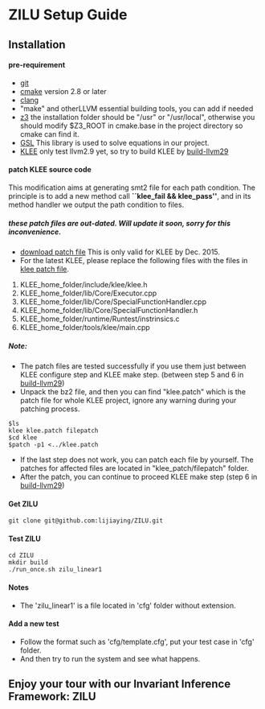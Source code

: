 # ZILU Setup Guide

## Installation
#### pre-requirement
* [git](https://git-scm.com/downloads)
* [cmake](https://cmake.org/) version 2.8 or later
* [clang](http://clang.llvm.org/get_started.html)
* "make" and otherLLVM essential building tools, you can add if needed
* [z3](https://github.com/Z3Prover/z3) the installation folder should be "/usr" or "/usr/local", otherwise you should modify $Z3_ROOT in cmake.base in the project directory so cmake can find it. 
* [GSL](http://www.gnu.org/software/gsl/) This library is used to solve equations in our project.
* [KLEE](https://klee.github.io/) only test llvm2.9 yet, so try to build KLEE by [build-llvm29](http://klee.github.io/build-llvm29/)


#### patch KLEE source code
This modification aims at generating smt2 file for each path condition.
The principle is to add a new method call **``klee_fail && klee_pass''**, and in its method handler we output the path condition to files.

##### these patch files are out-dated. Will update it soon, sorry for this inconvenience.
* [download patch file](http://lijiaying.github.io/content/iif/klee_patch.tar.bz2) This is only valid for KLEE by Dec. 2015.
* For the latest KLEE, please replace the following files with the files in [klee patch file](http://lijiaying.github.io/content/iif/klee_file_patch.tar.bz2).
1. KLEE_home_folder/include/klee/klee.h 
2. KLEE_home_folder/lib/Core/Executor.cpp
3. KLEE_home_folder/lib/Core/SpecialFunctionHandler.cpp
4. KLEE_home_folder/lib/Core/SpecialFunctionHandler.h
5. KLEE_home_folder/runtime/Runtest/instrinsics.c
6. KLEE_home_folder/tools/klee/main.cpp

##### Note:
+ The patch files are tested successfully if you use them just between KLEE configure step and KLEE make step. (between step 5 and 6 in [build-llvm29](http://klee.github.io/build-llvm29/))
+ Unpack the bz2 file, and then you can find "klee.patch" which is the patch file for whole KLEE project, ignore any warning during your patching process.
```
$ls
klee klee.patch filepatch
$cd klee
$patch -p1 <../klee.patch
```
+ If the last step does not work, you can patch each file by yourself. The patches for affected files are located in "klee_patch/filepatch" folder.
+ After the patch, you can continue to proceed KLEE make step (step 6 in [build-llvm29](http://klee.github.io/build-llvm29/))


#### Get ZILU
```
git clone git@github.com:lijiaying/ZILU.git
```

#### Test ZILU
```
cd ZILU
mkdir build
./run_once.sh zilu_linear1 
```

#### Notes
+ The 'zilu_linear1' is a file located in 'cfg' folder without extension.

#### Add a new test
- Follow the format such as 'cfg/template.cfg', put your test case in 'cfg' folder.
- And then try to run the system and see what happens.

## Enjoy your tour with our Invariant Inference Framework: ZILU
